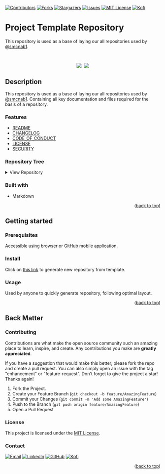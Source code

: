 <!-- TOP ROW OF BADGES -->

[![Contributors][contributors-shield]][contributors-url]
[![Forks][forks-shield]][forks-url]
[![Stargazers][stars-shield]][stars-url]
[![Issues][issues-shield]][issues-url]
[![MIT License][license-shield]][license-url]
[![Kofi][kofi-badge]][kofi-url]
<a name="readme-top"></a>

<!-- PROJECT HEADING -->

# Project Template Repository

This repository is used as a base of laying our all repositories used by [@smcnab1](https://github.com/smcnab1).

&nbsp;
<div align="center">
  <kbd>
    <img src="https://static.wikia.nocookie.net/vs-requiem/images/2/29/Insert-image-here.jpg/revision/latest?cb=20191224015218" />
    <img src="https://static.wikia.nocookie.net/vs-requiem/images/2/29/Insert-image-here.jpg/revision/latest?cb=20191224015218" />
  </kbd>
</div>

## Description

This repository is used as a base of laying our all repositories used by [@smcnab1](https://github.com/smcnab1). Containing all key documentation and files required for the basis of a repository.

### Features

- [README](README.md)
- [CHANGELOG](CHANGELOG.md)
- [CODE_OF_CONDUCT](CODE_OF_CONDUCT.md)
- [LICENSE](LICENSE.md)
- [SECURITY](SECURITY.md)

### Repository Tree
<details>
  <summary>View Repository</summary>

_Last Updated 31 Dec 23_
```
📦 project-template-repo/
├── CHANGELOG.md
├── CODE_OF_CONDUCT.md
├── CONTRIBUTING.md
├── LICENSE.md
├── README.md
└── SECURITY.md
```
  
</details>

### Built with

- Markdown

<p align="right">(<a href="#readme-top">back to top</a>)</p>

## Getting started

### Prerequisites

Accessible using browser or GitHub mobile application.

### Install

Click on [this link](https://github.com/new?template_name=project-template-repo&template_owner=smcnab1) to generate new repository from template.

### Usage

Used by anyone to quickly generate repository, following optimal layout.

<p align="right">(<a href="#readme-top">back to top</a>)</p>

## Back Matter

<!-- CONTRIBUTING -->

<a name="contributing"></a>

### Contributing

Contributions are what make the open source community such an amazing place to learn, inspire, and create. Any contributions you make are **greatly appreciated**.

If you have a suggestion that would make this better, please fork the repo and create a pull request. You can also simply open an issue with the tag "enhancement" or "feature-request".
Don't forget to give the project a star! Thanks again!

1. Fork the Project.
2. Create your Feature Branch (`git checkout -b feature/AmazingFeature`)
3. Commit your Changes (`git commit -m 'Add some AmazingFeature'`)
4. Push to the Branch (`git push origin feature/AmazingFeature`)
5. Open a Pull Request

### License

This project is licensed under the [MIT License](LICENSE.md).

<!-- CONTACT -->

<a name="contact"></a>

### Contact

[![Email][email-badge]][email-url]
[![LinkedIn][linkedin-shield]][linkedin-url]
[![GitHub][git-badge]][git-url]
[![Kofi][kofi-badge]][kofi-url]
<br />

<p align="right">(<a href="#readme-top">back to top</a>)</p>

<!-- MARKDOWN LINKS & IMAGES -->

[contributors-shield]: https://img.shields.io/github/contributors/smcnab1/project-template-repo.svg?style=for-the-badge
[contributors-url]: https://github.com/smcnab1/project-template-repo/graphs/contributors
[forks-shield]: https://img.shields.io/github/forks/smcnab1/project-template-repo.svg?style=for-the-badge
[forks-url]: https://github.com/smcnab1/project-template-repo/network/members
[stars-shield]: https://img.shields.io/github/stars/smcnab1/project-template-repo.svg?style=for-the-badge
[stars-url]: https://github.com/smcnab1/project-template-repo/stargazers
[issues-shield]: https://img.shields.io/github/issues/smcnab1/project-template-repo.svg?style=for-the-badge
[issues-url]: https://github.com/smcnab1/project-template-repo/issues
[license-shield]: https://img.shields.io/github/license/smcnab1/project-template-repo.svg?style=for-the-badge
[license-url]: https://github.com/smcnab1/project-template-repo/blob/master/LICENSE.md
[linkedin-shield]: https://img.shields.io/badge/-LinkedIn-black.svg?style=for-the-badge&logo=linkedin&colorB=555
[linkedin-url]: https://www.linkedin.com/in/sammcnab/
[product-screenshot]: images/screenshot.png
[email-badge]: https://img.shields.io/badge/Email-D14836?style=for-the-badge&logo=gmail&logoColor=white
[email-url]: mailto:sam@sammcnab.co.uk
[git-badge]: https://img.shields.io/badge/GitHub-100000?style=for-the-badge&logo=github&logoColor=white
[git-url]: https://github.com/smcnab1
[kofi-badge]: https://ko-fi.com/img/githubbutton_sm.svg
[kofi-url]: https://ko-fi.com/sammcnab1
